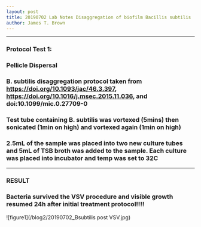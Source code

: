 ```yaml
---
layout: post
title: 20190702 Lab Notes Disaggregation of biofilm Bacillis subtilis
author: James T. Brown
---
```



---
### **Protocol Test 1:**
### Pellicle Dispersal  
### B. subtilis disaggregation protocol taken from https://doi.org/10.1093/jac/46.3.397, https://doi.org/10.1016/j.msec.2015.11.036, and doi:10.1099/mic.0.27709-0
### Test tube containing B. subtilis was vortexed (5mins) then sonicated (1min on high) and vortexed again (1min on high)
### 2.5mL of the sample was placed into two new culture tubes and 5mL of TSB broth was added to the sample. Each culture was placed into incubator and temp was set to 32C

---
### **RESULT**
### Bacteria survived the VSV procedure and visible growth resumed 24h after initial treatment protocol!!!!

![figure1](/blog2/20190702_Bsubtilis post VSV.jpg)